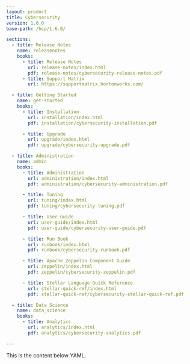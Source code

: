 ```yaml
---
layout: product
title: Cybersecurity
version: 1.6.0
base-path: /hcp/1.6.0/

sections:
  - title: Release Notes
    name: releasenotes
    books:
      - title: Release Notes
        url: release-notes/index.html
        pdf: release-notes/cybersecurity-release-notes.pdf
      - title: Support Matrix
        url: https://supportmatrix.hortonworks.com/

  - title: Getting Started
    name: get-started
    books:
      - title: Installation
        url: installation/index.html
        pdf: installation/cybersecurity-installation.pdf

      - title: Upgrade
        url: upgrade/index.html
        pdf: upgrade/cybersecurity-upgrade.pdf

  - title: Administration
    name: admin
    books:
      - title: Administration
        url: administration/index.html
        pdf: administration/cybersecurity-administration.pdf

      - title: Tuning
        url: tuning/index.html
        pdf: tuning/cybersecurity-tuning.pdf

      - title: User Guide
        url: user-guide/index.html
        pdf: user-guide/cybersecurity-user-guide.pdf

      - title: Run Book
        url: runbook/index.html
        pdf: runbook/cybersecurity-runbook.pdf

      - title: Apache Zeppelin Component Guide
        url: zeppelin/index.html
        pdf: zeppelin/cybersecurity-zeppelin.pdf

      - title: Stellar Language Quick Reference
        url: stellar-quick-ref/index.html
        pdf: stellar-quick-ref/cybersecurity-stellar-quick-ref.pdf

  - title: Data Science
    name: data_science
    books:
      - title: Analytics
        url: analytics/index.html
        pdf: analytics/cybersecurity-analytics.pdf

---
```


This is the content below YAML.
